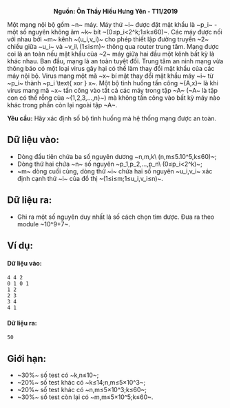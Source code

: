**<center>Nguồn: Ôn Thầy Hiếu Hưng Yên - T11/2019</center>**

Một mạng nội bộ gồm ~n~ máy. Máy thứ ~i~ được đặt mật khẩu là ~p_i~ - một số nguyên không âm ~k~ bít ~(0≤p_i<2^k;1≤k≤60)~. Các máy được nối với nhau bởi ~m~ kênh ~(u_i,v_i)~ cho phép thiết lập đường truyền ~2~ chiều giữa ~u_i~ và ~v_i\ (1≤i≤m)~ thông qua router trung tâm. Mạng được coi là an toàn nếu mật khẩu của ~2~ máy giữa hai đầu một kênh bất kỳ là khác nhau. Ban đầu, mạng là an toàn tuyệt đối. Trung tâm an ninh mạng vừa thông báo có một loại virus gây hại có thế làm thay đổi mật khẩu của các máy nội bộ. Virus mang một mã ~x~ bí mật thay đổi mật khẩu máy ~i~ từ ~p_i~ thành ~p_i \text{ xor } x~. Một bộ tình huống tấn công ~\{A,x\}~ là khi virus mang mã ~x~ tấn công vào tất cả các máy trong tập ~A~ (~A~ là tập con có thể rỗng của ~\{1,2,3,…,n\}~) mà không tấn công vào bất kỳ máy nào khác trong phần còn lại ngoài tập ~A~.

**Yêu cầu:** Hãy xác định số bộ tình huống mà hệ thống mạng được an toàn.

## Dữ liệu vào:
- Dòng đầu tiên chứa ba số nguyên dương ~n,m,k\ (n,m≤5.10^5,k≤60)~;
- Dòng thứ hai chứa ~n~ số nguyên ~p_1,p_2,…,p_n\ (0≤p_i<2^k)~;
- ~m~ dòng cuối cùng, dòng thứ ~i~ chứa hai số nguyên ~u_i,v_i~ xác định cạnh thứ ~i~ của đồ thị ~(1≤i≤m;1≤u_i,v_i≤n)~.

## Dữ liệu ra:
- Ghi ra một số nguyên duy nhất là số cách chọn tìm được. Đưa ra theo module ~10^9+7~.

## Ví dụ:
#### Dữ liệu vào:
```
4 4 2
0 1 0 1
1 2
2 3
3 4
4 1
```

#### Dữ liệu ra:
```
50
```

## Giới hạn:
- ~30\%~ số test có ~k,n≤10~;
- ~20\%~ số test khác có ~k≤14;n,m≤5×10^3~;
- ~20\%~ số test khác có ~n,m≤5×10^3;k≤60~;
- ~30%~ số test còn lại có ~m,m≤5×10^5;k≤60~.